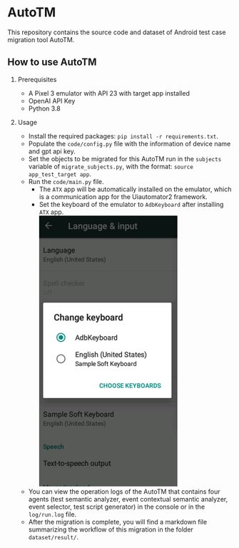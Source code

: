 # AutoTM

This repository contains the source code and dataset of Android test case migration tool AutoTM.

## How to use AutoTM
1. Prerequisites
   - A Pixel 3 emulator with API 23 with target app installed
   - OpenAI API Key
   - Python 3.8

2. Usage
   - Install the required packages: `pip install -r requirements.txt`.
   - Populate the `code/config.py` file with the information of device name and gpt api key.
   - Set the objects to be migrated for this AutoTM run in the `subjects` variable of `migrate_subjects.py`, with the format: `source app_test_target app`.
   - Run the `code/main.py` file. 
     - The `ATX` app will be automatically installed on the emulator, which is a communication app for the Uiautomator2 framework.
     - Set the keyboard of the emulator to `AdbKeyboard` after installing `ATX` app.<br>![adb_keyboard_setting.png](adb_keyboard_setting.png)
   - You can view the operation logs of the AutoTM that contains four agents (test semantic analyzer, event contextual semantic analyzer, event selector, test script generator) in the console or in the `log/run.log` file.
   - After the migration is complete, you will find a markdown file summarizing the workflow of this migration in the folder `dataset/result/`.
   